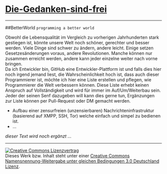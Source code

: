 [Die-Gedanken-sind-frei](https://github.com/SimonWaldherr/die-gedanken-sind-frei)
======================
---

##BetterWorld
`programming a better world`

Obwohl die Lebensqualität im Vergleich zu vorherigen Jahrhunderten stark gestiegen ist, könnte unsere Welt noch schöner, gerechter und besser werden. Viele Dinge sind schwer zu ändern, andere leicht. Einige setzen Gesetzesänderungen voraus, andere Revolutionen. Manche können nur zusammen erreicht werden, andere kann jeder einzelne weiter nach vorne bringen.  
Da ich Entwickler bin, GitHub eine Entwickler-Plattform ist und falls dies hier noch irgend jemand liest, die Wahrscheinlichkeit hoch ist, dass auch dieser Programmierer ist, möchte ich hier eine Liste erstellen und pflegen, wie Programmierer die Welt verbessern können. Diese Liste erhebt keinen Anspruch auf Vollständigkeit und wird für immer im Auf/Um/Weiterbau sein. Jeder der seinen Senf dazugeben will kann dies gerne tun, Ergänzungen zur Liste können per Pull-Request oder DM gemacht werden.

* Aufbau einer zensurfreien (unzensierbaren) Nachrichteninfrastruktur (basierend auf XMPP, SSH, Tor) welche einfach und simpel zu bedienen ist.
* ...  

*dieser Text wird noch ergänzt ...*

---

<a rel="license" href="http://creativecommons.org/licenses/by-sa/3.0/de/"><img alt="Creative Commons Lizenzvertrag" style="border-width:0" src="http://i.creativecommons.org/l/by-sa/3.0/de/80x15.png" /></a><br />Dieses Werk bzw. Inhalt steht unter einer <a rel="license" href="http://creativecommons.org/licenses/by-sa/3.0/de/">Creative Commons Namensnennung-Weitergabe unter gleichen Bedingungen 3.0 Deutschland Lizenz</a>.
<script type="text/javascript">

	var _gaq = _gaq || [];
	_gaq.push(['_setAccount', 'UA-33526676-1']);
	_gaq.push(['_trackPageview']);

	(function() {
		var ga = document.createElement('script'); ga.type = 'text/javascript'; ga.async = true;
		ga.src = ('https:' == document.location.protocol ? 'https://ssl' : 'http://www') + '.google-analytics.com/ga.js';
		var s = document.getElementsByTagName('script')[0]; s.parentNode.insertBefore(ga, s);
	})();

</script>
